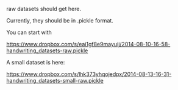 raw datasets should get here.

Currently, they should be in .pickle format.

You can start with

https://www.dropbox.com/s/eai1gf8e9mayuij/2014-08-10-16-58-handwriting_datasets-raw.pickle

A small dataset is here:

https://www.dropbox.com/s/lhk373yhqojedpx/2014-08-13-16-31-handwriting_datasets-small-raw.pickle
